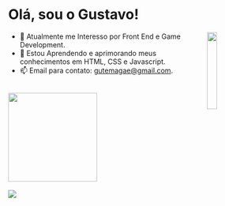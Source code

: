 # Olá, sou o Gustavo!
<img align = "right" height = 20% width = 20% src = "https://cdn.discordapp.com/attachments/1007487736795631617/1007487827698782228/2fc1b8f82e14172e3bcae39ca8c8ab33.gif"/>

- 👀 Atualmente me Interesso por Front End e Game Development.
- 🌱 Estou Aprendendo e aprimorando meus conhecimentos em HTML, CSS e Javascript.
- 📫 Email para contato: gutemagae@gmail.com.
</br>
  
<div>
  <a href = "https://github.com/CyberGutz">
  <img height = "180em" src = "https://github-readme-stats.vercel.app/api?username=CyberGutz&count_private=true&show_icons=true&theme=tokyonight&locale=pt-br"/>
</div></br>
  
<div>
  <a href = "https://github.com/CyberGutz">
  <img hight = "180em" src = "https://github-readme-stats.vercel.app/api/top-langs/?username=CyberGutz&languagecount=8&theme=tokyonight&locale=pt-br?count_private=true"/>
</div></br>
